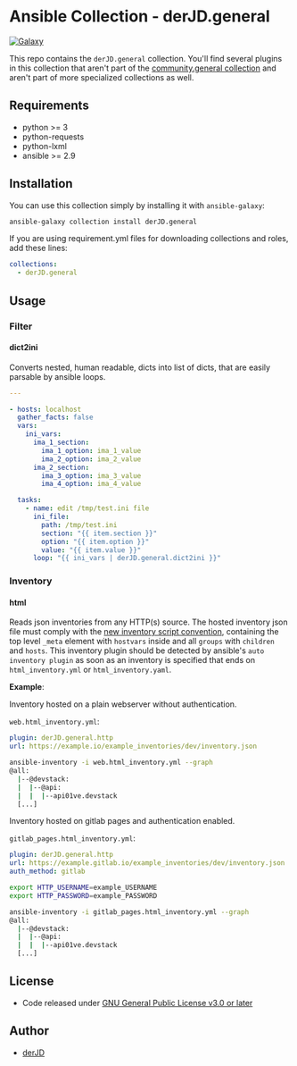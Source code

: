 # Ansible Collection - derJD.general

[![Galaxy](https://img.shields.io/static/v1??style=flat&logo=ansible&message=derJD.general&color=blue)](https://galaxy.ansible.com/derJD/general)

This repo contains the `derJD.general` collection. You'll find several plugins in this collection
that aren't part of the [community.general collection](https://github.com/ansible-collections/community.general)
and aren't part of more specialized collections as well.

## Requirements

* python >= 3
* python-requests
* python-lxml
* ansible >= 2.9

## Installation

You can use this collection simply by installing it with `ansible-galaxy`:

```bash
ansible-galaxy collection install derJD.general
```

If you are using requirement.yml files for downloading collections and roles, add these lines:

```yaml
collections:
  - derJD.general
```

## Usage

### Filter

#### dict2ini

Converts nested, human readable, dicts into list of dicts,
that are easily parsable by ansible loops.

```yaml
---

- hosts: localhost
  gather_facts: false
  vars:
    ini_vars:
      ima_1_section:
        ima_1_option: ima_1_value
        ima_2_option: ima_2_value
      ima_2_section:
        ima_3_option: ima_3_value
        ima_4_option: ima_4_value

  tasks:
    - name: edit /tmp/test.ini file
      ini_file:
        path: /tmp/test.ini
        section: "{{ item.section }}"
        option: "{{ item.option }}"
        value: "{{ item.value }}"
      loop: "{{ ini_vars | derJD.general.dict2ini }}"
```

### Inventory

#### html

Reads json inventories from any HTTP(s) source. The hosted inventory json file must comply with the [new inventory script convention](https://docs.ansible.com/ansible/latest/dev_guide/developing_inventory.html#tuning-the-external-inventory-script), containing the top level `_meta` element with `hostvars` inside and all `groups` with `children` and `hosts`.
This inventory plugin should be detected by ansible's `auto inventory plugin` as soon as an inventory is specified that ends on `html_inventory.yml` or `html_inventory.yaml`.

**Example**:

Inventory hosted on a plain webserver without authentication.

`web.html_inventory.yml`:

```yaml
plugin: derJD.general.http
url: https://example.io/example_inventories/dev/inventory.json
```

```bash
ansible-inventory -i web.html_inventory.yml --graph
@all:
  |--@devstack:
  |  |--@api:
  |  |  |--api01ve.devstack
  [...]
```

Inventory hosted on gitlab pages and authentication enabled.

`gitlab_pages.html_inventory.yml`:

```yaml
plugin: derJD.general.http
url: https://example.gitlab.io/example_inventories/dev/inventory.json
auth_method: gitlab
```

```bash
export HTTP_USERNAME=example_USERNAME
export HTTP_PASSWORD=example_PASSWORD

ansible-inventory -i gitlab_pages.html_inventory.yml --graph
@all:
  |--@devstack:
  |  |--@api:
  |  |  |--api01ve.devstack
  [...]
```

## License

* Code released under [GNU General Public License v3.0 or later](https://www.gnu.org/licenses/gpl-3.0.txt)

## Author

* [derJD](https://github.com/derJD/)
